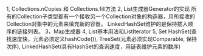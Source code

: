 1, Collections.nCopies 和 Collections.fill方法
2, List生成器Generator的实现
  所有的Collection子类型都有一个接收另一个Collection对象的构造器，用所接收的Collection对象中的元素来填充新的容器。
  LinkedHashSet维护的是保持插入顺序的链接列表。
3，Map生成器
4, List基本用法和ListIterator
5, Set
  HashSet(查找速度快，元素必须定义hashCode()),
  TreeSet(元素必须实现Comparable, 保持次序),
  LinkedHashSet(具有HashSet的查询速度，用链表维护元素的数序)
